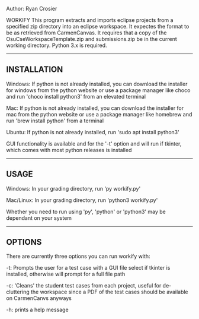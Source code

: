 Author: Ryan Crosier

WORKIFY
This program extracts and imports eclipse projects from a specified
zip directory into an eclipse workspace. It expectes the format
to be as retrieved from CarmenCanvas. It requires that a copy of
the OsuCseWorkspaceTemplate.zip and submissions.zip be in the current
working directory. Python 3.x is required.

------------------------------------------------------------------
INSTALLATION
------------------------------------------------------------------
Windows:
If python is not already installed, you can download the installer
for windows from the python website or use a package manager like
choco and run 'choco install python3' from an elevated terminal

Mac:
If python is not already installed, you can download the installer
for mac from the python website or use a package manager like
homebrew and run 'brew install python' from a terminal

Ubuntu:
If python is not already installed, run 'sudo apt install python3'

GUI functionality is available and for the '-t' option and will
run if tkinter, which comes with most python releases is installed

------------------------------------------------------------------
USAGE
------------------------------------------------------------------
Windows:
In your grading directory, run 'py workify.py'

Mac/Linux:
In your grading directory, run 'python3 workify.py'

Whether you need to run using 'py', 'python' or 'python3' may be
dependant on your system

------------------------------------------------------------------
OPTIONS
------------------------------------------------------------------
There are currently three options you can run workify with:

-t: Prompts the user for a test case with a GUI file select if
tkinter is installed, otherwise will prompt for a full file path

-c: 'Cleans' the student test cases from each project, useful
for de-cluttering the workspace since a PDF of the test cases
should be available on CarmenCanvs anyways

-h: prints a help message













 
